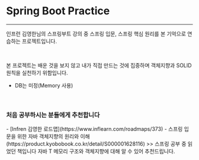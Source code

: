 # Spring Boot Practice
-----------------------------
<div>
  <p>인프런 김영한님의 스프링부트 강의 중 스프링 입문, 스프링 핵심 원리를 본 기억으로
  연습하는 프로젝트입니다.</p><br>



  <p>본 프로젝트는 배운 것을 보지 않고 내가 직접 만드는 것에 집중하며
  객체지향과 SOLID 원칙을 실천하기 위함입니다.</p>
</div>

- DB는 미정(Memory 사용)
<br><br><br>
<h3>처음 공부하시는 분들에게 추천합니다</h3>
- [Infren 김영한 로드맵](https://www.inflearn.com/roadmaps/373)
- 스프링 입문을 위한 자바 객체지향의 원리와 이해 (https://product.kyobobook.co.kr/detail/S000001628116)
>> 스프링 공부 중 읽었던 책입니다 자바 T 메모리 구조와 객체지향에 대해 알 수 있어 추천드립니다.
